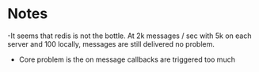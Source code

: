 # Notes
-It seems that redis is not the bottle. At 2k messages / sec with 5k on each server
and 100 locally, messages are still delivered no problem.

* Core problem is the on message callbacks are triggered too much
